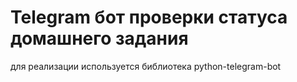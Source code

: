# Telegram бот проверки статуса домашнего задания

для реализации используется библиотека python-telegram-bot
